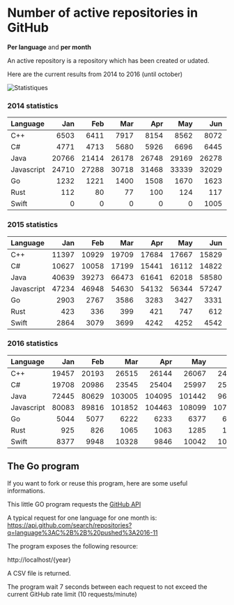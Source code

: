 # Number of active repositories in GitHub

**Per language** and **per month**

An active repository is a repository which has been created or udated.
 
Here are the current results from 2014 to 2016 (until october)

![Statistiques](stats-v1_1.png)

### 2014 statistics

| Language   | Jan   | Feb   | Mar   | Apr   | May   | Jun   | Jul   | Aug   | Sep   | Oct   | Nov   | Dec   |
| :---       |  ---: |  ---: |  ---: |  ---: |  ---: |  ---: |  ---: |  ---: |  ---: |  ---: |  ---: |  ---: |
| C++        |  6503 |  6411 |  7917 |  8154 |  8562 |  8072 |  7925 |  8163 |  8836 | 10216 | 10868 | 11422 |
| C#         |  4771 |  4713 |  5680 |  5926 |  6696 |  6445 |  6567 |  6633 |  7795 |  8916 |  9217 |  9576 |
| Java       | 20766 | 21414 | 26178 | 26748 | 29169 | 26278 | 26420 | 26041 | 31238 | 36233 | 38825 | 38814 |
| Javascript | 24710 | 27288 | 30718 | 31468 | 33339 | 32029 | 36225 | 35706 | 37123 | 42169 | 42299 | 42081 |
| Go         |  1232 |  1221 |  1400 |  1508 |  1670 |  1623 |  2012 |  2088 |  2204 |  2190 |  2283 |  2528 |
| Rust       |   112 |    80 |    77 |   100 |   124 |   117 |   169 |   185 |   146 |   238 |   303 |   313 |
| Swift      |     0 |     0 |     0 |     0 |     0 |  1005 |   942 |  1077 |  2343 |  2777 |  2512 |  2344 |

### 2015 statistics

| Language   | Jan   | Feb   | Mar   | Apr   | May   | Jun   | Jul   | Aug   | Sep   | Oct   | Nov   | Dec   |
| :---       |  ---: |  ---: |  ---: |  ---: |  ---: |  ---: |  ---: |  ---: |  ---: |  ---: |  ---: |  ---: |
| C++        | 11397 | 10929 | 19709 | 17684 | 17667 | 15829 | 14431 | 14771 | 15716 | 17459 | 18162 | 19497 |
| C#         | 10627 | 10058 | 17199 | 15441 | 16112 | 14822 | 14257 | 14418 | 15281 | 17759 | 18313 | 18731 |
| Java       | 40639 | 39273 | 66473 | 61641 | 62018 | 58580 | 54329 | 54980 | 61126 | 69324 | 72593 | 71850 |
| Javascript | 47234 | 46948 | 54630 | 54132 | 56344 | 57247 | 59390 | 59881 | 63032 | 68212 | 69975 | 70520 |
| Go         |  2903 |  2767 |  3586 |  3283 |  3427 |  3331 |  3546 |  3762 |  4118 |  4417 |  4418 |  4547 |
| Rust       |   423 |   336 |   399 |   421 |   747 |   612 |   609 |   592 |   616 |   600 |   625 |   717 |
| Swift      |  2864 |  3079 |  3699 |  4242 |  4252 |  4542 |  4362 |  4376 |  5256 |  6511 |  6753 |  7366 |

### 2016 statistics

| Language   | Jan   | Feb   | Mar    | Apr    | May    | Jun    | Jul    | Aug    | Sep    | Oct    | Nov    | Dec    |
| :---       |  ---: |  ---: |   ---: |   ---: |   ---: |   ---: |   ---: |   ---: |   ---: |   ---: |   ---: |   ---: |
| C++        | 19457 | 20193 |  26515 |  26144 |  26067 |  24053 |  21107 |  23883 |  29582 |  42153 |        |        |
| C#         | 19708 | 20986 |  23545 |  25404 |  25997 |  25417 |  23844 |  25884 |  30700 |  40536 |        |        |
| Java       | 72445 | 80629 | 103005 | 104095 | 101442 |  96881 |  92797 | 102902 | 124221 | 157682 |        |        |
| Javascript | 80083 | 89816 | 101852 | 104463 | 108099 | 107482 | 110806 | 125817 | 143704 | 186834 |        |        |
| Go         |  5044 |  5077 |   6222 |   6233 |   6377 |   6354 |   6692 |   8076 |   9309 |  11895 |        |        |
| Rust       |   925 |   826 |   1065 |   1063 |   1285 |   1323 |   1285 |   1568 |   1755 |   2495 |        |        |
| Swift      |  8377 |  9948 |  10328 |   9846 |  10042 |  10403 |  10474 |  10832 |  13832 |  13832 |        |        |

## The Go program

If you want to fork or reuse this program, here are some useful informations.

This little GO program requests the
[GitHub API](https://developer.github.com/v3/search/#search-repositories)

A typical request for one language for one month is:
https://api.github.com/search/repositories?q=language%3AC%2B%2B%20pushed%3A2016-11

The program exposes the following resource:

http://localhost/{year}

A CSV file is returned.

The program wait 7 seconds between each request to not exceed the current GitHub rate limit (10 requests/minute)

